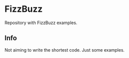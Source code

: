 # FizzBuzz

Repository with FizzBuzz examples.

## Info

Not aiming to write the shortest code. Just some examples.